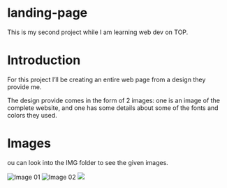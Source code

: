 # landing-page

This is my second project while I am learning web dev on TOP.

# Introduction

For this project I’ll be creating an entire web page from a design they provide me.

The design provide comes in the form of 2 images: one is an image of the complete website, and one has some details about some of the fonts and colors they used.

# Images

ou can look into the IMG folder to see the given images.

![Image 01](../landing-page/img/01.png)
![Image 02](../landing-page/img/02.png)
<img src="../landing-page/img/01.png">
